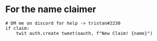 # For the name claimer
<pre>
# DM me on discord for help -> tristan#2230
if claim:
    twit_auth.create_tweet(oauth, f"New Claim! {name}")
</pre>
